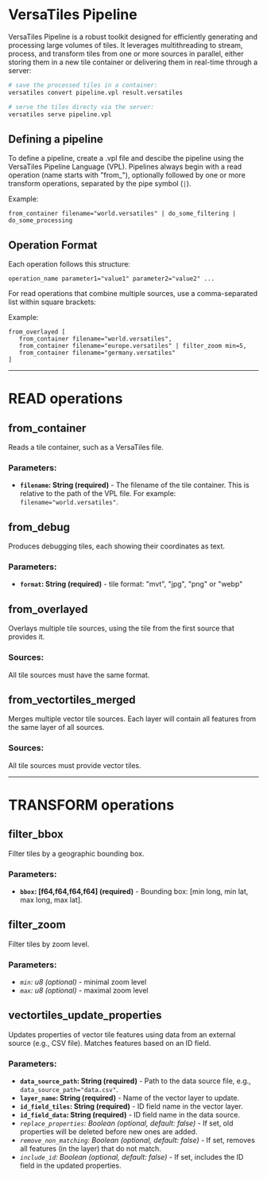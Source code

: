 # VersaTiles Pipeline

VersaTiles Pipeline is a robust toolkit designed for efficiently generating and processing large volumes of tiles. It leverages multithreading to stream, process, and transform tiles from one or more sources in parallel, either storing them in a new tile container or delivering them in real-time through a server:

```bash
# save the processed tiles in a container:
versatiles convert pipeline.vpl result.versatiles

# serve the tiles directy via the server:
versatiles serve pipeline.vpl
```

## Defining a pipeline

To define a pipeline, create a .vpl file and descibe the pipeline using the VersaTiles Pipeline Language (VPL). Pipelines always begin with a read operation (name starts with "from_"), optionally followed by one or more transform operations, separated by the pipe symbol (`|`).

Example:
```vpl
from_container filename="world.versatiles" | do_some_filtering | do_some_processing
```

## Operation Format

Each operation follows this structure:
```vpl
operation_name parameter1="value1" parameter2="value2" ...
```

For read operations that combine multiple sources, use a comma-separated list within square brackets:

Example:
```vpl
from_overlayed [
   from_container filename="world.versatiles",
   from_container filename="europe.versatiles" | filter_zoom min=5,
   from_container filename="germany.versatiles"
]
```
---
# READ operations

## from_container
Reads a tile container, such as a VersaTiles file.
### Parameters:
* **`filename`: String (required)** - The filename of the tile container. This is relative to the path of the VPL file. For example: `filename="world.versatiles"`.

## from_debug
Produces debugging tiles, each showing their coordinates as text.
### Parameters:
* **`format`: String (required)** - tile format: "mvt", "jpg", "png" or "webp"

## from_overlayed
Overlays multiple tile sources, using the tile from the first source that provides it.
### Sources:
All tile sources must have the same format.

## from_vectortiles_merged
Merges multiple vector tile sources. Each layer will contain all features from the same layer of all sources.
### Sources:
All tile sources must provide vector tiles.

---
# TRANSFORM operations

## filter_bbox
Filter tiles by a geographic bounding box.
### Parameters:
* **`bbox`: [f64,f64,f64,f64] (required)** - Bounding box: [min long, min lat, max long, max lat].

## filter_zoom
Filter tiles by zoom level.
### Parameters:
* *`min`: u8 (optional)* - minimal zoom level
* *`max`: u8 (optional)* - maximal zoom level

## vectortiles_update_properties
Updates properties of vector tile features using data from an external source (e.g., CSV file). Matches features based on an ID field.
### Parameters:
* **`data_source_path`: String (required)** - Path to the data source file, e.g., `data_source_path="data.csv"`.
* **`layer_name`: String (required)** - Name of the vector layer to update.
* **`id_field_tiles`: String (required)** - ID field name in the vector layer.
* **`id_field_data`: String (required)** - ID field name in the data source.
* *`replace_properties`: Boolean (optional, default: false)* - If set, old properties will be deleted before new ones are added.
* *`remove_non_matching`: Boolean (optional, default: false)* - If set, removes all features (in the layer) that do not match.
* *`include_id`: Boolean (optional, default: false)* - If set, includes the ID field in the updated properties.

